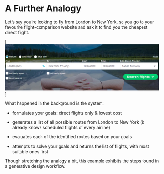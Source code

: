 # A Further Analogy

Let’s say you’re looking to fly from London to New York, so you go to your favourite flight-comparison website and ask it to find you the cheapest direct flight. 


[<img src="images/skyscanner.PNG">]
 
 
What happened in the background is the system: 

* formulates your goals: direct flights only & lowest cost 

* generates a list of all possible routes from London to New York (it already knows scheduled flights of every airline) 

* evaluates each of the identified routes based on your goals 

* attempts to solve your goals and returns the list of flights, with most suitable ones first 

Though stretching the analogy a bit, this example exhibits the steps found in a generative design workflow.
